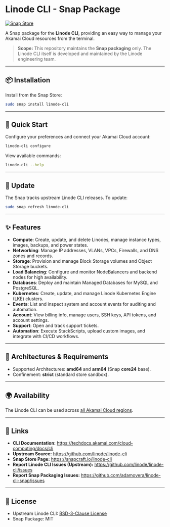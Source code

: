 # Linode CLI - Snap Package

[![Snap Store](https://snapcraft.io/linode-cli/badge.svg)](https://snapcraft.io/linode-cli)

A Snap package for the **Linode CLI**, providing an easy way to manage your Akamai Cloud resources from the terminal.

> **Scope:** This repository maintains the **Snap packaging** only. The Linode CLI itself is developed and maintained by the Linode engineering team.

---

## 📦 Installation

Install from the Snap Store:

```bash
sudo snap install linode-cli
```
---

## 🚀 Quick Start

Configure your preferences and connect your Akamai Cloud account:

```bash
linode-cli configure
```

View available commands:

```bash
linode-cli --help
```

---

## 🔄 Update

The Snap tracks upstream Linode CLI releases. To update:

```bash
sudo snap refresh linode-cli
```

---

## ✨ Features

- **Compute**: Create, update, and delete Linodes, manage instance types, images, backups, and power states.
- **Networking**: Manage IP addresses, VLANs, VPCs, Firewalls, and DNS zones and records.
- **Storage**: Provision and manage Block Storage volumes and Object Storage buckets.
- **Load Balancing**: Configure and monitor NodeBalancers and backend nodes for high availability.
- **Databases**: Deploy and maintain Managed Databases for MySQL and PostgreSQL.
- **Kubernetes**: Create, update, and manage Linode Kubernetes Engine (LKE) clusters.
- **Events**: List and inspect system and account events for auditing and automation.
- **Account**: View billing info, manage users, SSH keys, API tokens, and account settings.
- **Support**: Open and track support tickets.
- **Automation**: Execute StackScripts, upload custom images, and integrate with CI/CD workflows.

---

## 🧩 Architectures & Requirements

- Supported Architectures: **amd64** and **arm64** (Snap **core24** base).
- Confinement: **strict** (standard store sandbox).

---

## 🌍 Availability

The Linode CLI can be used across [all Akamai Cloud regions](https://www.linode.com/global-infrastructure/).

---

## 🔗 Links

- **CLI Documentation:** https://techdocs.akamai.com/cloud-computing/docs/cli
- **Upstream Source:** https://github.com/linode/linode-cli
- **Snap Store Page:** https://snapcraft.io/linode-cli
- **Report Linode CLI Issues (Upstream):** https://github.com/linode/linode-cli/issues
- **Report Snap Packaging Issues:** https://github.com/adamovera/linode-cli-snap/issues

---

## 📄 License

- Upstream Linode CLI: [BSD-3-Clause License](https://github.com/linode/linode-cli/blob/main/LICENSE)
- Snap Package: MIT
